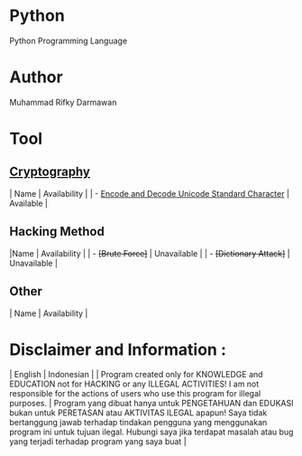 # Python
Python Programming Language

# Author
Muhammad Rifky Darmawan

# Tool
## [Cryptography](https://github.com/rifkydarmawan62/Python/tree/Publik/Modul/kriptografi)
| Name | Availability |
| - [Encode and Decode Unicode Standard Character](https://github.com/rifkydarmawan62/Python/blob/Publik/Modul/kriptografi/unicode_standar.py) | Available |
## Hacking Method
|Name | Availability |
| - ~~[Brute Force]~~ | Unavailable |
| - ~~[Dictionary Attack]~~ | Unavailable |
## Other
| Name | Availability |
# Disclaimer and Information :
| English | Indonesian |
| Program created only for KNOWLEDGE and EDUCATION not for HACKING or any ILLEGAL ACTIVITIES!
I am not responsible for the actions of users who use this program for illegal purposes. | Program yang dibuat hanya untuk PENGETAHUAN dan EDUKASI bukan untuk PERETASAN atau AKTIVITAS ILEGAL apapun!
Saya tidak bertanggung jawab terhadap tindakan pengguna yang menggunakan program ini untuk tujuan ilegal.
Hubungi saya jika terdapat masalah atau bug yang terjadi terhadap program yang saya buat |
